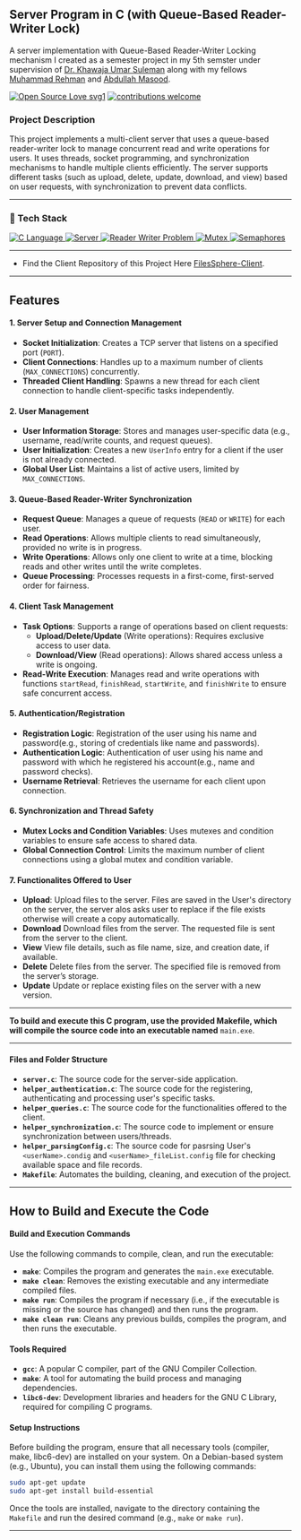 
## Server Program in C (with Queue-Based Reader-Writer Lock)

A server implementation with Queue-Based Reader-Writer Locking mechanism I created as a semester project in my 5th semster under supervision of [Dr. Khawaja Umar Suleman](https://www.linkedin.com/in/umar-suleman/) along with my fellows [Muhammad Rehman](https://github.com/MuhammdRehman) and [Abdullah Masood](https://github.com/Abdullah-Masood-05). 

[![Open Source Love svg1](https://badges.frapsoft.com/os/v1/open-source.svg?v=103)](#)
[![contributions welcome](https://img.shields.io/badge/contributions-welcome-brightgreen.svg?style=flat&label=Contributions&colorA=red&colorB=black	)](#)



### Project Description
This project implements a multi-client server that uses a queue-based reader-writer lock to manage concurrent read and write operations for users. It uses threads, socket programming, and synchronization mechanisms to handle multiple clients efficiently. The server supports different tasks (such as upload, delete, update, download, and view) based on user requests, with synchronization to prevent data conflicts.

---

### 🤖 Tech Stack 
<a href="#"> 
<img alt="C Language" src="https://img.shields.io/badge/C%20Language-%2300599C.svg?&style=for-the-badge&logo=C&logoColor=white"/>
<img alt="Server" src="https://img.shields.io/badge/Server-%23FF6F00.svg?&style=for-the-badge&logo=Server&logoColor=white"/>
<img alt="Reader Writer Problem" src="https://img.shields.io/badge/Reader%20Writer%20Problem-%236C63FF.svg?&style=for-the-badge&logo=ReadMe&logoColor=white"/>
<img alt="Mutex" src="https://img.shields.io/badge/Mutex-%23FF4081.svg?&style=for-the-badge&logo=Lock&logoColor=white"/>
<img alt="Semaphores" src="https://img.shields.io/badge/Semaphores-%23009688.svg?&style=for-the-badge&logo=Traffic%20Light&logoColor=white"/>

 </a>

---
- Find the Client Repository of this Project Here [FilesSphere-Client](https://github.com/BazilSuhail/FileSphere-Client). 
---

 

## Features

#### 1. Server Setup and Connection Management
- **Socket Initialization**: Creates a TCP server that listens on a specified port (`PORT`).
- **Client Connections**: Handles up to a maximum number of clients (`MAX_CONNECTIONS`) concurrently.
- **Threaded Client Handling**: Spawns a new thread for each client connection to handle client-specific tasks independently.

#### 2. User Management
- **User Information Storage**: Stores and manages user-specific data (e.g., username, read/write counts, and request queues).
- **User Initialization**: Creates a new `UserInfo` entry for a client if the user is not already connected.
- **Global User List**: Maintains a list of active users, limited by `MAX_CONNECTIONS`.

#### 3. Queue-Based Reader-Writer Synchronization
- **Request Queue**: Manages a queue of requests (`READ` or `WRITE`) for each user.
- **Read Operations**: Allows multiple clients to read simultaneously, provided no write is in progress.
- **Write Operations**: Allows only one client to write at a time, blocking reads and other writes until the write completes.
- **Queue Processing**: Processes requests in a first-come, first-served order for fairness.

#### 4. Client Task Management
- **Task Options**: Supports a range of operations based on client requests:
  - **Upload/Delete/Update** (Write operations): Requires exclusive access to user data.
  - **Download/View** (Read operations): Allows shared access unless a write is ongoing.
- **Read-Write Execution**: Manages read and write operations with functions `startRead`, `finishRead`, `startWrite`, and `finishWrite` to ensure safe concurrent access.

#### 5. Authentication/Registration
- **Registration Logic**: Registration of the user using his name and password(e.g., storing of credentials like name and passwords).
- **Authentication Logic**: Authentication of user using his name and password with which he registered his account(e.g., name and password checks).
- **Username Retrieval**: Retrieves the username for each client upon connection.

#### 6. Synchronization and Thread Safety
- **Mutex Locks and Condition Variables**: Uses mutexes and condition variables to ensure safe access to shared data.
- **Global Connection Control**: Limits the maximum number of client connections using a global mutex and condition variable.

#### 7. Functionalites Offered to User
- **Upload**: Upload files to the server. Files are saved in the User's directory on the server, the server alos asks user to replace if the file exists otherwise will create a copy automatically.
- **Download** Download files from the server. The requested file is sent from the server to the client.
- **View** View file details, such as file name, size, and creation date, if available.
- **Delete** Delete files from the server. The specified file is removed from the server’s storage.
- **Update** Update or replace existing files on the server with a new version.

---

**To build and execute this C program, use the provided Makefile, which will compile the source code into an executable named** `main.exe`.

---

#### Files and Folder Structure
- **`server.c`**: The source code for the server-side application.
- **`helper_authentication.c`**: The source code for the registering, authenticating and processing user's specific tasks.
- **`helper_queries.c`**: The source code for the functionalities offered to the client.
- **`helper_synchronization.c`**: The source code to implement or ensure synchronization between users/threads.
- **`helper_parsingConfig.c`**: The source code for pasrsing User's `<userName>.condig` and `<userName>_fileList.config` file for checking available space and file records.
- **`Makefile`**: Automates the building, cleaning, and execution of the project.

---

## How to Build and Execute the Code

#### Build and Execution Commands

Use the following commands to compile, clean, and run the executable:

- **`make`**: Compiles the program and generates the `main.exe` executable.
- **`make clean`**: Removes the existing executable and any intermediate compiled files.
- **`make run`**: Compiles the program if necessary (i.e., if the executable is missing or the source has changed) and then runs the program.
- **`make clean run`**: Cleans any previous builds, compiles the program, and then runs the executable.

#### Tools Required

- **`gcc`**: A popular C compiler, part of the GNU Compiler Collection.
- **`make`**: A tool for automating the build process and managing dependencies.
- **`libc6-dev`**: Development libraries and headers for the GNU C Library, required for compiling C programs.

#### Setup Instructions

Before building the program, ensure that all necessary tools (compiler, make, libc6-dev) are installed on your system. On a Debian-based system (e.g., Ubuntu), you can install them using the following commands:

```bash
sudo apt-get update
sudo apt-get install build-essential
```
Once the tools are installed, navigate to the directory containing the `Makefile` and run the desired command (e.g., `make` or `make run`).

---
